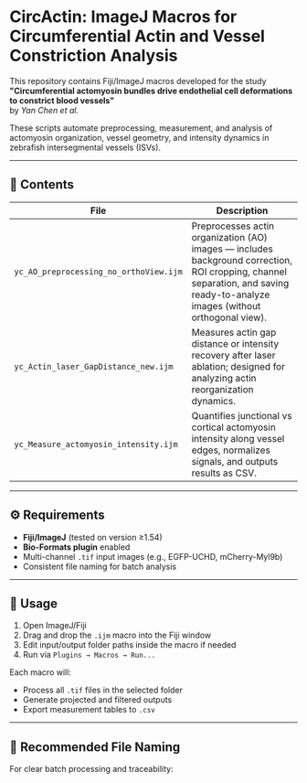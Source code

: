 # CircActin: ImageJ Macros for Circumferential Actin and Vessel Constriction Analysis

This repository contains Fiji/ImageJ macros developed for the study  
**"Circumferential actomyosin bundles drive endothelial cell deformations to constrict blood vessels"**  
by *Yan Chen et al.*

These scripts automate preprocessing, measurement, and analysis of actomyosin organization, vessel geometry, and intensity dynamics in zebrafish intersegmental vessels (ISVs).

---

## 🧰 Contents

| File | Description |
|------|--------------|
| `yc_AO_preprocessing_no_orthoView.ijm` | Preprocesses actin organization (AO) images — includes background correction, ROI cropping, channel separation, and saving ready-to-analyze images (without orthogonal view). |
| `yc_Actin_laser_GapDistance_new.ijm` | Measures actin gap distance or intensity recovery after laser ablation; designed for analyzing actin reorganization dynamics. |
| `yc_Measure_actomyosin_intensity.ijm` | Quantifies junctional vs cortical actomyosin intensity along vessel edges, normalizes signals, and outputs results as CSV. |

---

## ⚙️ Requirements
- **Fiji/ImageJ** (tested on version ≥1.54)
- **Bio-Formats plugin** enabled
- Multi-channel `.tif` input images (e.g., EGFP-UCHD, mCherry-Myl9b)
- Consistent file naming for batch analysis

---

## 🚀 Usage

1. Open ImageJ/Fiji  
2. Drag and drop the `.ijm` macro into the Fiji window  
3. Edit input/output folder paths inside the macro if needed  
4. Run via `Plugins → Macros → Run...`

Each macro will:
- Process all `.tif` files in the selected folder
- Generate projected and filtered outputs
- Export measurement tables to `.csv`

---

## 📂 Recommended File Naming

For clear batch processing and traceability:

